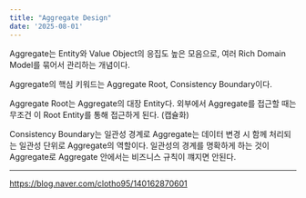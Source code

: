 ```yaml
---
title: "Aggregate Design"
date: '2025-08-01'
---
```


Aggregate는 Entity와 Value Object의 응집도 높은 모음으로, 여러 Rich Domain Model를 묶어서 관리하는 개념이다.

Aggregate의 핵심 키워드는 Aggregate Root, Consistency Boundary이다.

Aggregate Root는 Aggregate의 대장 Entity다. 외부에서 Aggregate를 접근할 때는 무조건 이 Root Entity를 통해 접근하게 된다. (캡슐화)

Consistency Boundary는 일관성 경계로 Aggregate는 데이터 변경 시 함께 처리되는 일관성 단위로 Aggregate의 역할이다.
일관성의 경계를 명확하게 하는 것이 Aggregate로 Aggregate 안에서는 비즈니스 규칙이 꺠지면 안된다.

---
https://blog.naver.com/clotho95/140162870601